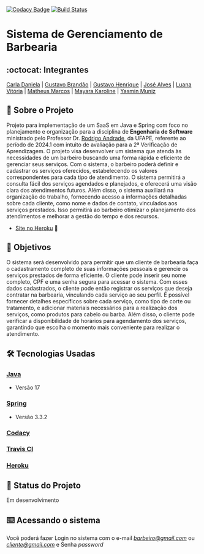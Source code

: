 [![Codacy Badge](https://app.codacy.com/project/badge/Grade/69114b9aa610439881a3b4a0237b14b9)](https://www.codacy.com/gh/esMEIproject/gerenciamento-servicos/dashboard?utm_source=github.com&amp;utm_medium=referral&amp;utm_content=esMEIproject/gerenciamento-servicos&amp;utm_campaign=Badge_Grade) [![Build Status](https://travis-ci.com/esMEIproject/gerenciamento-servicos.svg?branch=main)](https://travis-ci.com/esMEIproject/gerenciamento-servicos)
# Sistema de Gerenciamento de Barbearia
## :octocat: Integrantes
[Carla Daniela](https://github.com/carla-neves) | [Gustavo Brandão](https://github.com/ogustavobrandao) | [Gustavo Henrique](https://github.com/GustavoHenrique000) | [José Alves](https://github.com/IBORD) | [Luana Vitória](https://github.com/LuBrito371) | [Matheus Marcos](https://github.com/Matheusxr77)
| [Mayara Karoline](https://github.com/mayeufraferreira) | [Yasmin Muniz](https://github.com/Yasmiinmuniz)
## :page_with_curl: Sobre o Projeto
Projeto para implementação de um SaaS em Java e Spring com foco no planejamento e organização para a disciplina de __Engenharia de Software__ ministrado pelo Professor Dr. [Rodrigo Andrade](https://github.com/rcaa), da UFAPE, referente ao período de 2024.1 com intuito de avaliação para a 2ª Verificação de Aprendizagem.
O projeto visa desenvolver um sistema que atenda às necessidades de um barbeiro buscando uma forma rápida e eficiente de gerenciar seus serviços. Com o sistema, o barbeiro poderá definir e cadastrar os serviços oferecidos, estabelecendo os valores correspondentes para cada tipo de atendimento. O sistema permitirá a consulta fácil dos serviços agendados e planejados, e oferecerá uma visão clara dos atendimentos futuros. Além disso, o sistema auxiliará na organização do trabalho, fornecendo acesso a informações detalhadas sobre cada cliente, como nome e dados de contato, vinculados aos serviços prestados. Isso permitirá ao barbeiro otimizar o planejamento dos atendimentos e melhorar a gestão do tempo e dos recursos.

*   [Site no Heroku](https://gerenciamento-servicos.herokuapp.com) :robot:

## :round_pushpin: Objetivos
O sistema será desenvolvido para permitir que um cliente de barbearia faça o cadastramento completo de suas informações pessoais e gerencie os serviços prestados de forma eficiente. O cliente pode inserir seu nome completo, CPF e uma senha segura para acessar o sistema. Com esses dados cadastrados, o cliente pode então registrar os serviços que deseja contratar na barbearia, vinculando cada serviço ao seu perfil. É possível fornecer detalhes específicos sobre cada serviço, como tipo de corte ou tratamento, e adicionar materiais necessários para a realização dos serviços, como produtos para cabelo ou barba. Além disso, o cliente pode verificar a disponibilidade de horários para agendamento dos serviços, garantindo que escolha o momento mais conveniente para realizar o atendimento. 
## :hammer_and_wrench: Tecnologias Usadas
 ### [Java](https://www.java.com/pt-BR/)
*   Versão 17
 ### [Spring](https://spring.io)
*   Versão 3.3.2
 ### [Codacy](https://www.codacy.com/product)
 ### [Travis CI](https://travis-ci.org/)
 ### [Heroku](https://www.heroku.com/)
## :construction: Status do Projeto
Em desenvolvimento
## :keyboard: Acessando o sistema
Você poderá fazer Login no sistema com o e-mail *barbeiro@gmail.com* ou *cliente@gmail.com*  e Senha *password*
